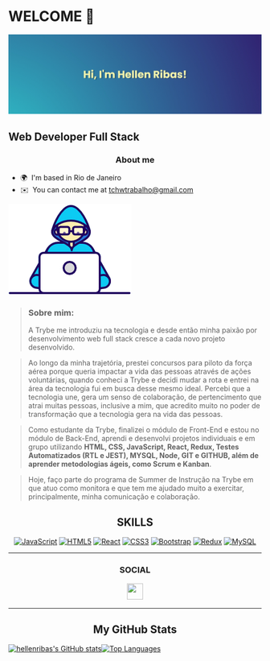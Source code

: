 WELCOME 👋 
=============================

![hi](/images/banner.png)

Web Developer Full Stack
------------------------
 <h3 align="center">About me</h3>

* 🌍  I'm based in Rio de Janeiro
* ✉️  You can contact me at [tchwtrabalho@gmail.com](mailto:tchwtrabalho@gmail.com)

<p>

 ![code](/images/Developer.gif) 

 <span>
 </span>
 </p>


> ### **Sobre mim**: 
> A Trybe me introduziu na tecnologia e desde então minha paixão por desenvolvimento web full stack cresce a cada novo projeto desenvolvido.

>Ao longo da minha trajetória, prestei concursos para piloto da força aérea porque queria impactar a vida das pessoas através de ações voluntárias, quando conheci a Trybe e decidi mudar a rota e entrei na área da tecnologia fui em busca desse mesmo ideal. Percebi que a tecnologia une, gera um senso de colaboração, de pertencimento que atrai muitas pessoas, inclusive a mim, que acredito muito no poder de transformação que a tecnologia gera na vida das pessoas.

>Como estudante da Trybe, finalizei o módulo de Front-End e estou no módulo de Back-End, aprendi e desenvolvi projetos individuais e em grupo utilizando **HTML, CSS, JavaScript, React, Redux, Testes Automatizados (RTL e JEST), MYSQL, Node, GIT e GITHUB, além de aprender metodologias ágeis, como Scrum e Kanban**.

>Hoje, faço parte do programa de Summer de Instrução na Trybe em que atuo como monitora e que tem me ajudado muito a exercitar, principalmente, minha comunicação e colaboração.




<h2 align="center">SKILLS</h2>


<p align="center">
<a href="https://developer.mozilla.org/en-US/docs/Web/JavaScript" target="_blank" rel="noreferrer"><img src="https://raw.githubusercontent.com/danielcranney/readme-generator/main/public/icons/skills/javascript-colored.svg" width="36" height="36" alt="JavaScript" /></a>
<a href="https://developer.mozilla.org/en-US/docs/Glossary/HTML5" target="_blank" rel="noreferrer"><img src="https://raw.githubusercontent.com/danielcranney/readme-generator/main/public/icons/skills/html5-colored.svg" width="36" height="36" alt="HTML5" /></a>
<a href="https://reactjs.org/" target="_blank" rel="noreferrer"><img src="https://raw.githubusercontent.com/danielcranney/readme-generator/main/public/icons/skills/react-colored.svg" width="36" height="36" alt="React" /></a>
<a href="https://www.w3.org/TR/CSS/#css" target="_blank" rel="noreferrer"><img src="https://raw.githubusercontent.com/danielcranney/readme-generator/main/public/icons/skills/css3-colored.svg" width="36" height="36" alt="CSS3" /></a>
<a href="https://getbootstrap.com/" target="_blank" rel="noreferrer"><img src="https://raw.githubusercontent.com/danielcranney/readme-generator/main/public/icons/skills/bootstrap-colored.svg" width="36" height="36" alt="Bootstrap" /></a>
<a href="https://redux.js.org/" target="_blank" rel="noreferrer"><img src="https://raw.githubusercontent.com/danielcranney/readme-generator/main/public/icons/skills/redux-colored.svg" width="36" height="36" alt="Redux" /></a>
<a href="https://www.mysql.com/" target="_blank" rel="noreferrer"><img src="https://raw.githubusercontent.com/danielcranney/readme-generator/main/public/icons/skills/mysql-colored.svg" width="36" height="36" alt="MySQL" /></a>
</p>

-----

<h3 align="center">SOCIAL</h3>

<p align="center"><a href="https://www.linkedin.com/in/hellenribas/" target="_blank" rel="noreferrer"><img src="https://raw.githubusercontent.com/danielcranney/readme-generator/main/public/icons/socials/linkedin.svg" width="32" height="32" /></a></p>

----

<h2 align="center">My GitHub Stats</h2>

<a href="http://www.github.com/hellenribas"><img src="https://github-readme-stats.vercel.app/api?username=hellenribas&show_icons=true&hide=&count_private=true&title_color=ffffff&text_color=ffffff&icon_color=64748b&bg_color=22272e&hide_border=true&show_icons=true" alt="hellenribas's GitHub stats" target=_blank /></a><span><a href="https://github.com/hellenribas" align="right"><img src="https://github-readme-stats.vercel.app/api/top-langs/?username=hellenribas&langs_count=10&title_color=ffffff&text_color=ffffff&icon_color=64748b&bg_color=22272e&hide_border=true&locale=en&custom_title=Top%20%Languages&layout=compact" alt="Top Languages" /></a></span>
